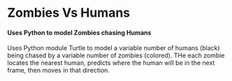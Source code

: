 # Zombies Vs Humans
#### Uses Python to model Zombies chasing Humans
Uses Python module Turtle to model a variable number of humans (black) being chased by a variable number of zombies (colored). THe each zombie locates the nearest human, predicts where the human will be in the next frame, then moves in that direction.
